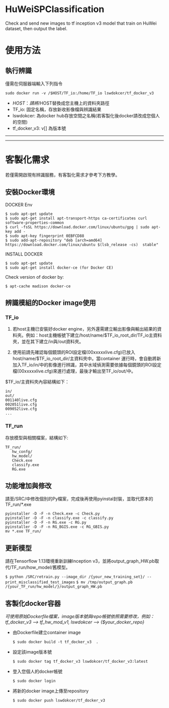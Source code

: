 # HuWeiSPClassification

Check and send new images to tf inception v3 model that train on HuWei dataset, then output the label.

# 使用方法
## 執行辨識
僅需在伺服器端輸入下列指令

    sudo docker run -v /$HOST/TF_io:/home/TF_io lswdokcer/tf_docker_v3

* $HOST：請將/$HOST替換成您主機上的資料夾路徑
* TF_io: 固定名稱，存放新收影像檔與辨識結果
* lswdokcer: 為docker hub存放空間之名稱(若客製化後docker請改成您個人的空間)
* tf_docker_v3: v[] 為版本號


***
***

# 客製化需求
若僅需開啟現有辨識服務，有客製化需求才參考下方教學。

## 安裝Docker環境
DOCKER Env

    $ sudo apt-get update
    $ sudo apt-get install apt-transport-https ca-certificates curl software-properties-common
    $ curl -fsSL https://download.docker.com/linux/ubuntu/gpg | sudo apt-key add -
    $ sudo apt-key fingerprint 0EBFCD88
    $ sudo add-apt-repository "deb [arch=amd64] https://download.docker.com/linux/ubuntu $(lsb_release -cs)  stable"

INSTALL DOCKER

    $ sudo apt-get update
    $ sudo apt-get install docker-ce (for Docker CE)

Check version of docker by:

    $ apt-cache madison docker-ce


 ## 辨識模組的Docker image使用

### TF_io
1. 若host主機已安裝好docker engine，另外還需建立輸出影像與輸出結果的資料夾。例如：host主機帳號下建立/host/name/$TF_io_root_dir/TF_io主資料夾，並在其下建立/in與/out資料夾。

2. 使用前請先確認每個鏡頭的ROI設定檔(00xxxxxlive.cfg)已放入host/name/$TF_io_root_dir/主資料夾中。當container 運行時，會自動將新加入TF_io/in/中的影像進行辨識，其中水域偵測需要依據每個鏡頭的ROI設定檔(00xxxxxlive.cfg)來進行處理，最後才輸出至TF_io/out/中。

$TF_io/主資料夾內容結構如下：

    in/
    out/
    001140live.cfg
    002051live.cfg
    009052live.cfg
    ...

### TF_run
存放模型與相關檔案，結構如下:

    TF_run/
       hw_confg/
       hw_model/
       Check.exe
       classify.exe
       RG.exe
     
## 功能增加與修改
請至/SRC/中修改個別的Py檔案，完成後再使用pyinstal封裝，並取代原本的TF_run/*.exe

    pyinstaller -D -F -n Check.exe -c Check.py
    pyinstaller -D -F -n classify.exe -c classify.py 
    pyinstaller -D -F -n RG.exe -c RG.py
    pyinstaller -D -F -n RG_BGIS.exe -c RG_GBIS.py
    mv *.exe TF_run/

## 更新模型
請在Tensorflow 1.13環境重新訓練Inception v3，並將output_graph_HW.pb取代/TF_run/how_model/舊模型。

`$ python /SRC/retrain.py --image_dir /{your_new_training_set}/ --print_misclassified_test_images`
`$ mv /tmp/output_graph.pb /{your_TF_run/hw_model/}/output_graph_HW.pb`


## 客製化docker容器
*可使用原始Dockerfile檔案，image版本號與repo帳號依照需要修改，例如：tf_docker_v3 --> tf_hw_mod_v1, lswdokcer --> {$your_docker_repo}*

* 由Dockerfile建立container image

    `$ sudo docker build -t tf_docker_v3  . `


* 設定該image版本號

    `$ sudo docker tag tf_docker_v3 lswdokcer/tf_docker_v3:latest`
    
* 登入您個人的docker帳號

    `$ sudo docker login`

* 將新的docker image上傳至repository

    `$ sudo docker push lswdokcer/tf_docker_v3`


